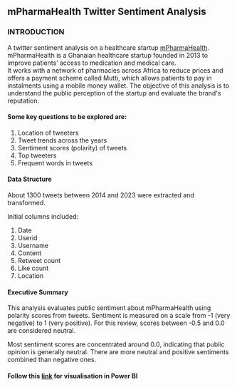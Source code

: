 ## mPharmaHealth Twitter Sentiment Analysis

### INTRODUCTION

A twitter sentiment analysis on a healthcare startup [mPharmaHealth](https://mpharma.com/).                                                                   
mPharmaHealth is a Ghanaian healthcare startup founded in 2013 to improve patients’ access to medication and medical care.                                          
It works with a network of pharmacies across Africa to reduce prices and offers a payment scheme called Mutti, which allows patients to pay in instalments using a mobile money wallet.
The objective of this analysis is to understand the public perception of the startup and evaluate the brand's reputation.

#### Some key questions to be explored are:

1. Location of tweeters                                                                            
2. Tweet trends across the years
3. Sentiment scores (polarity) of tweets
4. Top tweeters
5. Frequent words in tweets


#### Data Structure
About 1300 tweets  between 2014 and 2023 were extracted and transformed.

Initial columns included:
1. Date 
2. Userid
3. Username
4. Content
5. Retweet count
6. Like count
7. Location

#### Executive Summary
This analysis evaluates public sentiment about mPharmaHealth using polarity scores from tweets. Sentiment is measured on a scale from -1 (very negative) to 1 (very positive). For this review, scores between -0.5 and 0.0 are considered neutral.

Most sentiment scores are concentrated around 0.0, indicating that public opinion is generally neutral. There are more neutral and positive sentiments combined than negative ones.



#### Follow this [link](https://www.novypro.com/create_project/mpharma-analysis) for visualisation in Power BI



                 

